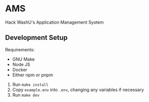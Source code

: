 # AMS
Hack WashU's Application Management System

## Development Setup
Requirements:

- GNU Make
- Node JS
- Docker
- Either npm or pnpm

1. Run `make install`
2. Copy `example.env` into `.env`, changing any variables if necessary
3. Run `make dev`
